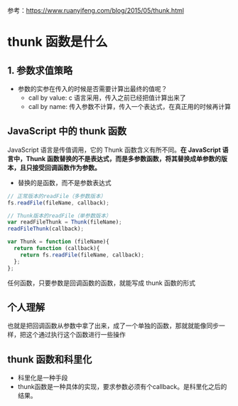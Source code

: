 参考：https://www.ruanyifeng.com/blog/2015/05/thunk.html

# thunk 函数是什么

## 1. 参数求值策略

* 参数的实参在传入的时候是否需要计算出最终的值呢？
  * call by value: c 语言采用，传入之前已经把值计算出来了
  * call by name: 传入参数不计算，传入一个表达式，在真正用的时候再计算

## JavaScript 中的 thunk 函数

JavaScript 语言是传值调用，它的 Thunk 函数含义有所不同。**在 JavaScript 语言中，Thunk 函数替换的不是表达式，而是多参数函数，将其替换成单参数的版本，且只接受回调函数作为参数。**

* 替换的是函数，而不是参数表达式

```typescript
// 正常版本的readFile（多参数版本）
fs.readFile(fileName, callback);

// Thunk版本的readFile（单参数版本）
var readFileThunk = Thunk(fileName);
readFileThunk(callback);

var Thunk = function (fileName){
  return function (callback){
    return fs.readFile(fileName, callback); 
  };
};
```

任何函数，只要参数是回调函数的函数，就能写成 thunk 函数的形式



## 个人理解

也就是把回调函数从参数中拿了出来，成了一个单独的函数，那就就能像同步一样，把这个通过执行这个函数进行一些操作



## thunk 函数和科里化

* 科里化是一种手段
* thunk函数是一种具体的实现，要求参数必须有个callback。是科里化之后的结果。